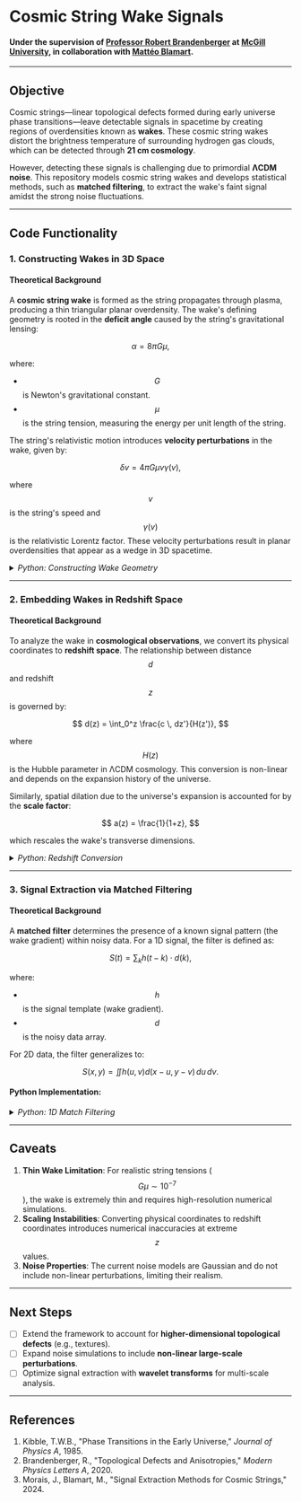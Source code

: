 # Cosmic String Wake Signals

#### Under the supervision of [Professor Robert Brandenberger](https://www.physics.mcgill.ca/~rhb/) at [McGill University](https://www.mcgill.ca/), in collaboration with [Mattéo Blamart](https://inspirehep.net/authors/2077637).  

---

## Objective

Cosmic strings—linear topological defects formed during early universe phase transitions—leave detectable signals in spacetime by creating regions of overdensities known as **wakes**. These cosmic string wakes distort the brightness temperature of surrounding hydrogen gas clouds, which can be detected through **21 cm cosmology**.  

However, detecting these signals is challenging due to primordial **ΛCDM noise**. This repository models cosmic string wakes and develops statistical methods, such as **matched filtering**, to extract the wake's faint signal amidst the strong noise fluctuations.

---

## Code Functionality

### **1. Constructing Wakes in 3D Space**

#### Theoretical Background
A **cosmic string wake** is formed as the string propagates through plasma, producing a thin triangular planar overdensity. The wake's defining geometry is rooted in the **deficit angle** caused by the string's gravitational lensing:

$$
\alpha = 8\pi G\mu,
$$


where:
- $$G$$ is Newton's gravitational constant.
- $$\mu$$ is the string tension, measuring the energy per unit length of the string.

The string's relativistic motion introduces **velocity perturbations** in the wake, given by:

$$
\delta v = 4\pi G\mu v \gamma(v),
$$


where $$v$$ is the string's speed and $$\gamma(v)$$ is the relativistic Lorentz factor. These velocity perturbations result in planar overdensities that appear as a wedge in 3D spacetime.

<details>
<summary><i>Python: Constructing Wake Geometry</i></summary>

import numpy as np
Define cosmic string constants
stringTension = 3E-7 # String tension Gμ
stringSpeed = 0.8 * 299792.458 # String speed in km/s (80% of c)
lorentzFactor = 1 / np.sqrt(1 - (stringSpeed / 299792.458) ** 2) def computeWakeGeometry(wakeLength, wakeDepth, wakeDeficitAngle):
"""
Constructs 3D coordinates for a cosmic string wake.
"""
wakeEndPoints = [
[wakeDepth * np.cos(wakeDeficitAngle / 2), wakeDepth * np.sin(wakeDeficitAngle / 2), 0],
[wakeDepth * np.cos(wakeDeficitAngle / 2), -wakeDepth * np.sin(wakeDeficitAngle / 2), 0],
]
wakeProjection = [
[0, 0, wakeLength],
[wakeEndPoints, wakeEndPoints1
, wakeLength],
[wakeEndPoints1
, wakeEndPoints1
1
, wakeLength],
]
return wakeEndPoints, wakeProjection
Example Wake Geometry
wakeLength = 10.0 # Mpc
wakeDepth = 5.0 # Mpc
wakeDeficitAngle = np.pi / 3
wakeGeometry = computeWakeGeometry(wakeLength, wakeDepth, wakeDeficitAngle)

text

#### Visualization of Wake Geometry:
![Wake Geometry](https://github.com/IsolatedSingularity/Cosmic-String-Wakes/blob/main/Plots/WakeGeometry3D.png?raw=true)

</details>

---

### **2. Embedding Wakes in Redshift Space**

#### Theoretical Background
To analyze the wake in **cosmological observations**, we convert its physical coordinates to **redshift space**. The relationship between distance $$d$$ and redshift $$z$$ is governed by:

$$
d(z) = \int_0^z \frac{c \, dz'}{H(z')},
$$


where $$H(z)$$ is the Hubble parameter in ΛCDM cosmology. This conversion is non-linear and depends on the expansion history of the universe.

Similarly, spatial dilation due to the universe's expansion is accounted for by the **scale factor**:

$$
a(z) = \frac{1}{1+z},
$$


which rescales the wake's transverse dimensions.

<details>
<summary><i>Python: Redshift Conversion</i></summary>

from astropy.cosmology import Planck18
from astropy.cosmology import z_at_value
import astropy.units as u
Define redshift-distance functions
def redshiftToDistance(z):
return Planck18.comoving_distance(z).value def distanceToRedshift(d):
return z_at_value(Planck18.comoving_distance, d * u.Mpc)
Test example
distance = redshiftToDistance(1.0)
redshift = distanceToRedshift(distance)

text

#### Redshift-Distance Relationship:
![Redshift-Scaling](https://github.com/IsolatedSingularity/Cosmic-String-Wakes/blob/main/Plots/RedshiftScaling.png?raw=true)

</details>

---

### **3. Signal Extraction via Matched Filtering**

#### Theoretical Background
A **matched filter** determines the presence of a known signal pattern (the wake gradient) within noisy data. For a 1D signal, the filter is defined as:

$$
S(t) = \sum_k h(t-k) \cdot d(k),
$$


where:
- $$h$$ is the signal template (wake gradient).
- $$d$$ is the noisy data array.

For 2D data, the filter generalizes to:

$$
S(x, y) = \iint h(u, v) d(x-u, y-v) \, du \, dv.
$$


#### Python Implementation:
<details>
<summary><i>Python: 1D Match Filtering</i></summary>

Define a matched filter
def oneDimensionalMatchFilter(dataArray, signalArray):
return np.correlate(dataArray, signalArray, mode="full")
Example inputs and convolution
signalArray = np.linspace(0, 1, 100)
noiseArray = np.random.normal(0, 1, 100)
combinedArray = signalArray + noiseArray matchFilterResult = oneDimensionalMatchFilter(combinedArray, signalArray)

text

#### Match Filter Output:
![Match Filtering](https://github.com/IsolatedSingularity/Cosmic-String-Wakes/blob/main/Plots/1DMatchFilter.png?raw=true)

</details>

---

## Caveats

1. **Thin Wake Limitation**: For realistic string tensions ($$G\mu \sim 10^{-7}$$), the wake is extremely thin and requires high-resolution numerical simulations.
2. **Scaling Instabilities**: Converting physical coordinates to redshift coordinates introduces numerical inaccuracies at extreme $$z$$ values.
3. **Noise Properties**: The current noise models are Gaussian and do not include non-linear perturbations, limiting their realism.

---

## Next Steps

- [ ] Extend the framework to account for **higher-dimensional topological defects** (e.g., textures).  
- [ ] Expand noise simulations to include **non-linear large-scale perturbations**.
- [ ] Optimize signal extraction with **wavelet transforms** for multi-scale analysis.  

---

## References

1. Kibble, T.W.B., "Phase Transitions in the Early Universe," *Journal of Physics A*, 1985.  
2. Brandenberger, R., "Topological Defects and Anisotropies," *Modern Physics Letters A*, 2020.  
3. Morais, J., Blamart, M., "Signal Extraction Methods for Cosmic Strings," 2024.  
